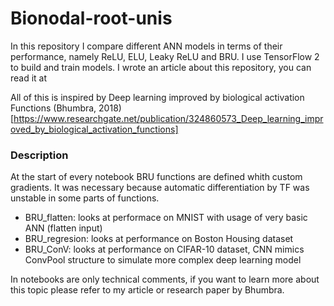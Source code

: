 # Bionodal-root-unis
In this repository I compare different ANN models in terms of their performance, namely ReLU, ELU, Leaky ReLU and BRU. I use TensorFlow 2 to build and train models. I wrote an article about this repository, you can read it at 

All of this is inspired by Deep learning improved by biological activation Functions (Bhumbra, 2018)
[https://www.researchgate.net/publication/324860573_Deep_learning_improved_by_biological_activation_functions]

### Description
At the start of every notebook BRU functions are defined whith custom gradients. It was necessary because automatic differentiation by TF was unstable in some parts of functions.

 * BRU_flatten: looks at performace on MNIST with usage of very basic ANN (flatten input)
 * BRU_regresion: looks at performance on Boston Housing dataset
 * BRU_ConV: looks at performance on CIFAR-10 dataset, CNN mimics ConvPool structure to simulate more complex deep learning model
 
In notebooks are only technical comments, if you want to learn more about this topic please refer to my article or research paper by Bhumbra. 
